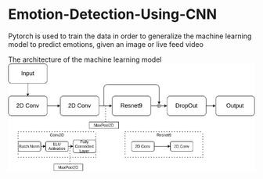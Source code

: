 # Emotion-Detection-Using-CNN
Pytorch is used to train the data in order to generalize the machine learning model to predict emotions, given an image or live feed video

The architecture of the machine learning model
![CNN Architecture](CNN.png)

